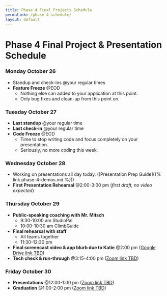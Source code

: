 ```yaml
---
title: Phase 4 Final Projects Schedule
permalink: /phase-4-schedule/
layout: default
---
```


# Phase 4 Final Project & Presentation Schedule

### Monday October 26

- Standup and check-ins @your regular times
- **Feature Freeze** @EOD
  - Nothing else can added to your application at this point.
  - Only bug fixes and clean-up from this point on.

### Tuesday October 27

- **Last standup** @your regular time
- **Last check-in** @your regular time
- **Code Freeze** @EOD
  - Time to stop writing code and focus completely on your presentation.
  - Seriously, no more coding this week.

### Wednesday October 28

- Working on presentations all day today. ([Presentation Prep Guide]({% link phase-4-demos.md %}))
- **First Presentation Rehearsal** @2:00-3:00 pm (_first draft, no video expected_)

### Thursday October 29

- **Public-speaking coaching with Mr. Mitsch**
  - 9:30-10:00 am StudioPal
  - 10:00-10:30 am ClimbGuide
- **Final rehearsal with staff**
  - All teams together
  - 11:30-12:30 pm
- **Final screencast video & app blurb due to Katie** @2:00 pm ([Google Drive link TBD]())
- **Tech check & run-through** @3:15-4:00 pm ([Zoom link TBD]())

### Friday October 30

- **Presentations** @12:00-1:00 pm ([Zoom link TBD]())
- **Graduation** @1:00-2:00 pm ([Zoom link TBD]())
